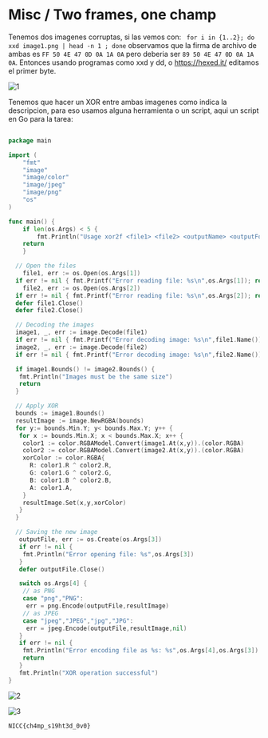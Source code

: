 # Misc / Two frames, one champ

Tenemos dos imagenes corruptas, si las vemos con: ` for i in {1..2}; do xxd image1.png | head -n 1 ; done` observamos que la firma de archivo de ambas es `FF 50 4E 47 0D 0A 1A 0A` pero deberia ser `89 50 4E 47 0D 0A 1A 0A`. Entonces usando programas como xxd y dd, o https://hexed.it/ editamos el primer byte.

![1](https://github.com/user-attachments/assets/73a93282-f481-460d-86aa-2cccfb62a001)

Tenemos que hacer un XOR entre ambas imagenes como indica la descripcion, para eso usamos alguna herramienta o un script, aqui un script en Go para la tarea:

``` go

package main

import (
	"fmt"
	"image"
	"image/color"
	"image/jpeg"
	"image/png"
	"os"
)

func main() {
	if len(os.Args) < 5 {
		fmt.Println("Usage xor2f <file1> <file2> <outputName> <outputFormat>")
    return
	}

  // Open the files
	file1, err := os.Open(os.Args[1])
  if err != nil { fmt.Printf("Error reading file: %s\n",os.Args[1]); return}
	file2, err := os.Open(os.Args[2])
  if err != nil { fmt.Printf("Error reading file: %s\n",os.Args[2]); return}
  defer file1.Close()
  defer file2.Close()

  // Decoding the images
  image1, _, err := image.Decode(file1)
  if err != nil { fmt.Printf("Error decoding image: %s\n",file1.Name()); return}
  image2, _, err := image.Decode(file2)
  if err != nil { fmt.Printf("Error decoding image: %s\n",file2.Name()); return}

  if image1.Bounds() != image2.Bounds() {
   fmt.Println("Images must be the same size")
   return
  }

  // Apply XOR
  bounds := image1.Bounds()
  resultImage := image.NewRGBA(bounds)
  for y:= bounds.Min.Y; y< bounds.Max.Y; y++ {
   for x := bounds.Min.X; x < bounds.Max.X; x++ {
    color1 := color.RGBAModel.Convert(image1.At(x,y)).(color.RGBA)
    color2 := color.RGBAModel.Convert(image2.At(x,y)).(color.RGBA)
    xorColor := color.RGBA{
      R: color1.R ^ color2.R, 
      G: color1.G ^ color2.G, 
      B: color1.B ^ color2.B, 
      A: color1.A,
    }
    resultImage.Set(x,y,xorColor)
   }
  }

  // Saving the new image
   outputFile, err := os.Create(os.Args[3])
   if err != nil {
    fmt.Println("Error opening file: %s",os.Args[3])
   }
   defer outputFile.Close()

   switch os.Args[4] {
    // as PNG
    case "png","PNG":
     err = png.Encode(outputFile,resultImage)
    // as JPEG
    case "jpeg","JPEG","jpg","JPG":
     err = jpeg.Encode(outputFile,resultImage,nil)
   }
   if err != nil {
    fmt.Println("Error encoding file as %s: %s",os.Args[4],os.Args[3])
    return
   }
   fmt.Println("XOR operation successful")
}
```

![2](https://github.com/user-attachments/assets/a3bd48ae-c75b-454f-b1ff-e24fffed19d5)

![3](https://github.com/user-attachments/assets/b28cca0f-475a-4883-bf97-bc4afbfeccaf)

`NICC{ch4mp_s19ht3d_0v0}`

